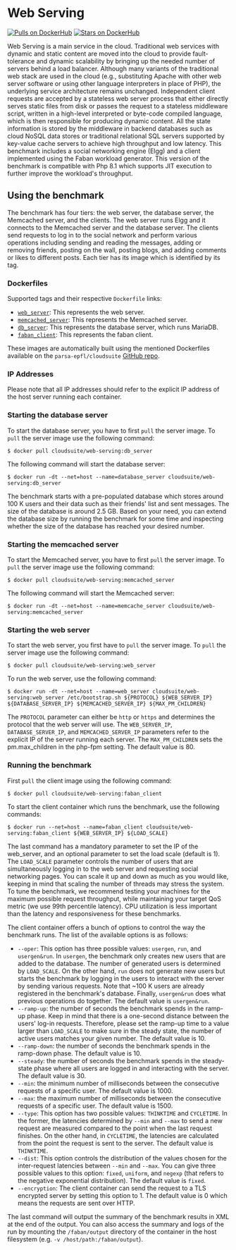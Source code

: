 # Web Serving

[![Pulls on DockerHub][dhpulls]][dhrepo]
[![Stars on DockerHub][dhstars]][dhrepo]

Web Serving is a main service in the cloud. Traditional web services with dynamic and static content are moved into the cloud to provide fault-tolerance and dynamic scalability by bringing up the needed number of servers behind a load balancer. Although many variants of the traditional web stack are used in the cloud (e.g., substituting Apache with other web server software or using other language interpreters in place of PHP), the underlying service architecture remains unchanged. Independent client requests are accepted by a stateless web server process that either directly serves static files from disk or passes the request to a stateless middleware script, written in a high-level interpreted or byte-code compiled language, which is then responsible for producing dynamic content. All the state information is stored by the middleware in backend databases such as cloud NoSQL data stores or traditional relational SQL servers supported by key-value cache servers to achieve high throughput and low latency. This benchmark includes a social networking engine (Elgg) and a client implemented using the Faban workload generator. This version of the benchmark is compatible with Php 8.1 which supports JIT execution to further improve the workload's throughput.

## Using the benchmark ##
The benchmark has four tiers: the web server, the database server, the Memcached server, and the clients. The web server runs Elgg and it connects to the Memcached server and the database server. The clients send requests to log in to the social network and perform various operations including sending and reading the messages, adding or removing friends, posting on the wall, posting blogs, and adding comments or likes to different posts. Each tier has its image which is identified by its tag.

### Dockerfiles ###

Supported tags and their respective `Dockerfile` links:

 - [`web_server`][webserverdocker]: This represents the web server.
 - [`memcached_server`][memcacheserverdocker]: This represents the Memcached server.
 - [`db_server`][databaseserverdocker]: This represents the database server, which runs MariaDB.
 - [`faban_client`][clientdocker]: This represents the faban client.

These images are automatically built using the mentioned Dockerfiles available on the `parsa-epfl/cloudsuite` [GitHub repo][repo].

### IP Addresses ###
Please note that all IP addresses should refer to the explicit IP address of the host server running each container.

### Starting the database server ####
To start the database server, you have to first `pull` the server image. To `pull` the server image use the following command:

    $ docker pull cloudsuite/web-serving:db_server

The following command will start the database server:

    $ docker run -dt --net=host --name=database_server cloudsuite/web-serving:db_server

The benchmark starts with a pre-populated database which stores around 100 K users and their data such as their friends' list and sent messages. The size of the database is around 2.5 GB. Based on your need, you can extend the database size by running the benchmark for some time and inspecting whether the size of the database has reached your desired number.   

### Starting the memcached server ####
To start the Memcached server, you have to first `pull` the server image. To `pull` the server image use the following command:

    $ docker pull cloudsuite/web-serving:memcached_server

The following command will start the Memcached server:

    $ docker run -dt --net=host --name=memcache_server cloudsuite/web-serving:memcached_server

### Starting the web server ####
To start the web server, you first have to `pull` the server image. To `pull` the server image use the following command:

    $ docker pull cloudsuite/web-serving:web_server

To run the web server, use the following command:

    $ docker run -dt --net=host --name=web_server cloudsuite/web-serving:web_server /etc/bootstrap.sh ${PROTOCOL} ${WEB_SERVER_IP} ${DATABASE_SERVER_IP} ${MEMCACHED_SERVER_IP} ${MAX_PM_CHILDREN}

The `PROTOCOL` parameter can either be `http` or `https` and determines the protocol that the web server will use. The `WEB_SERVER_IP`, `DATABASE_SERVER_IP`, and `MEMCACHED_SERVER_IP` parameters refer to the explicit IP of the server running each server. The `MAX_PM_CHILDREN` sets the pm.max_children in the php-fpm setting. The default value is 80. 

###  Running the benchmark ###

First `pull` the client image using the following command:

    $ docker pull cloudsuite/web-serving:faban_client

To start the client container which runs the benchmark, use the following commands:

    $ docker run --net=host --name=faban_client cloudsuite/web-serving:faban_client ${WEB_SERVER_IP} ${LOAD_SCALE}

The last command has a mandatory parameter to set the IP of the web_server, and an optional parameter to set the load scale (default is 1). The `LOAD_SCALE` parameter controls the number of users that are simultaneously logging in to the web server and requesting social networking pages. You can scale it up and down as much as you would like, keeping in mind that scaling the number of threads may stress the system. To tune the benchmark, we recommend testing your machines for the maximum possible request throughput, while maintaining your target QoS metric (we use 99th percentile latency). CPU utilization is less important than the latency and responsiveness for these benchmarks.

The client container offers a bunch of options to control the way the benchmark runs. The list of the available options is as follows:

- `--oper`: This option has three possible values: `usergen`, `run`, and `usergen&run`. In `usergen`, the benchmark only creates new users that are added to the database. The number of generated users is determined by `LOAD_SCALE`. On the other hand, `run` does not generate new users but starts the benchmark by logging in the users to interact with the server by sending various requests. Note that ~100 K users are already registered in the benchmark's database. Finally, `usergen&run` does what previous operations do together. The default value is `usergen&run`.
- `--ramp-up`: the number of seconds the benchmark spends in the ramp-up phase. Keep in mind that there is a one-second distance between the users' log-in requests. Therefore, please set the ramp-up time to a value larger than `LOAD_SCALE` to make sure in the steady state, the number of active users matches your given number. The default value is 10.
- `--ramp-down`: the number of seconds the benchmark spends in the ramp-down phase. The default value is 10. 
- `--steady`: the number of seconds the benchmark spends in the steady-state phase where all users are logged in and interacting with the server. The default value is 30.
- `--min`: the minimum number of milliseconds between the consecutive requests of a specific user. The default value is 1000.
- `--max`: the maximum number of milliseconds between the consecutive requests of a specific user. The default value is 1500.
- `--type`: This option has two possible values: `THINKTIME` and `CYCLETIME`. In the former, the latencies determined by `--min` and `--max` to send a new request are measured compared to the point when the last request finishes. On the other hand, in `CYCLETIME`, the latencies are calculated from the point the request is sent to the server. The default value is `THINKTIME`.
- `--dist`: This option controls the distribution of the values chosen for the inter-request latencies between `--min` and `--max`. You can give three possible values to this option: `fixed`, `uniform`, and `negexp` (that refers to the negative exponential distribution). The default value is `fixed`.
- `--encryption`: The client container can send the request to a TLS encrypted server by setting this option to 1. The default value is 0 which means the requests are sent over HTTP.

The last command will output the summary of the benchmark results in XML at the end of the output. You can also access the summary and logs of the run by mounting the `/faban/output` directory of the container in the host filesystem (e.g. `-v /host/path:/faban/output`).

  [webserverdocker]: https://github.com/parsa-epfl/cloudsuite/blob/main/benchmarks/web-serving/web_server/Dockerfile "WebServer Dockerfile"
  [memcacheserverdocker]: https://github.com/parsa-epfl/cloudsuite/blob/main/benchmarks/web-serving/memcached_server "MemcacheServer Dockerfile"
  [databaseserverdocker]: https://github.com/parsa-epfl/cloudsuite/blob/main/benchmarks/web-serving/db_server/Dockerfile "DatabaseServer(MariaDB) Dockerfile"
  [clientdocker]: https://github.com/parsa-epfl/cloudsuite/blob/main/benchmarks/web-serving/faban_client/Dockerfile "Client Dockerfile"

  [repo]: https://github.com/parsa-epfl/cloudsuite/tree/main/benchmarks/web-serving "GitHub Repo"
  [dhrepo]: https://hub.docker.com/r/cloudsuite/web-serving/ "DockerHub Page"
  [dhpulls]: https://img.shields.io/docker/pulls/cloudsuite/web-serving.svg "Go to DockerHub Page"
  [dhstars]: https://img.shields.io/docker/stars/cloudsuite/web-serving.svg "Go to DockerHub Page"
